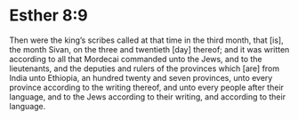 # Esther 8:9

Then were the king’s scribes called at that time in the third month, that [is], the month Sivan, on the three and twentieth [day] thereof; and it was written according to all that Mordecai commanded unto the Jews, and to the lieutenants, and the deputies and rulers of the provinces which [are] from India unto Ethiopia, an hundred twenty and seven provinces, unto every province according to the writing thereof, and unto every people after their language, and to the Jews according to their writing, and according to their language.